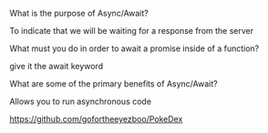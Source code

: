 What is the purpose of Async/Await?

To indicate that we will be waiting for a response from the server

What must you do in order to await a promise inside of a function? 

give it the await keyword

What are some of the primary benefits of Async/Await?

Allows you to run asynchronous code

https://github.com/gofortheeyezboo/PokeDex